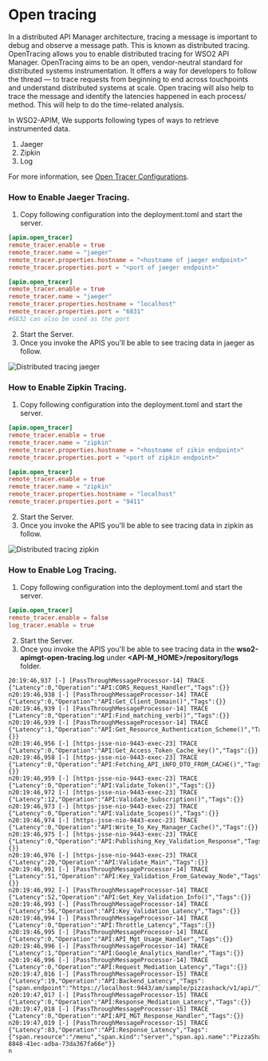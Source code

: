 # Open tracing

In a distributed API Manager architecture, tracing a message is important to debug and observe a message path. This is known as distributed tracing. OpenTracing allows you to enable distributed tracing for WSO2 API Manager.
OpenTracing aims to be an open, vendor-neutral standard for distributed systems instrumentation. It offers a way for developers to follow the thread — to trace requests from beginning to end across touchpoints and understand distributed systems at scale. Open tracing will also help to trace the message and identify the latencies happened in each process/ method. This will help to do the time-related analysis.

 In WSO2-APIM, We supports following types of ways to retrieve instrumented data.

 1. Jaeger
 2. Zipkin
 3. Log

For more information, see [Open Tracer Configurations]({{base_path}}/reference/config-catalog/#api-m-open-tracer-configurations).

### How to Enable Jaeger Tracing.

1. Copy following configuration into the deployment.toml and start the server.

```toml tab="Config"
[apim.open_tracer]
remote_tracer.enable = true
remote_tracer.name = "jaeger"
remote_tracer.properties.hostname = "<hostname of jaeger endpoint>"
remote_tracer.properties.port = "<port of jaeger endpoint>"
```

```toml tab="Sample"
[apim.open_tracer]
remote_tracer.enable = true
remote_tracer.name = "jaeger"
remote_tracer.properties.hostname = "localhost"
remote_tracer.properties.port = "6831" 
#6832 can also be used as the port
```

2. Start the Server.
3. Once you invoke the APIS you'll be able to see tracing data in jaeger as follow.

![Distributed tracing jaeger]({{base_path}}/assets/img/administer/opentracing-jaeger.png)


### How to Enable Zipkin Tracing.

1. Copy following configuration into the deployment.toml and start the server.

```toml tab="Config"
[apim.open_tracer]
remote_tracer.enable = true
remote_tracer.name = "zipkin"
remote_tracer.properties.hostname = "<hostname of zikin endpoint>"
remote_tracer.properties.port = "<port of zipkin endpoint>"
```

```toml tab="Sample"
[apim.open_tracer]
remote_tracer.enable = true
remote_tracer.name = "zipkin"
remote_tracer.properties.hostname = "localhost"
remote_tracer.properties.port = "9411"
```

2. Start the Server.
3. Once you invoke the APIS you'll be able to see tracing data in zipkin as follow.

![Distributed tracing zipkin]({{base_path}}/assets/img/administer/opentracing-zipkin.png)


### How to Enable Log Tracing.
1. Copy following configuration into the deployment.toml and start the server.

```toml
[apim.open_tracer]
remote_tracer.enable = false
log_tracer.enable = true
```
2. Start the Server.
3. Once you invoke the APIS you'll be able to see tracing data in the __wso2-apimgt-open-tracing.log__ under __\<API-M_HOME>/repository/logs__    folder.

```log
20:19:46,937 [-] [PassThroughMessageProcessor-14] TRACE {"Latency":0,"Operation":"API:CORS_Request_Handler","Tags":{}}
n20:19:46,938 [-] [PassThroughMessageProcessor-14] TRACE {"Latency":0,"Operation":"API:Get_Client_Domain()","Tags":{}}
n20:19:46,939 [-] [PassThroughMessageProcessor-14] TRACE {"Latency":0,"Operation":"API:Find_matching_verb()","Tags":{}}
n20:19:46,939 [-] [PassThroughMessageProcessor-14] TRACE {"Latency":1,"Operation":"API:Get_Resource_Authentication_Scheme()","Tags":{}}
n20:19:46,956 [-] [https-jsse-nio-9443-exec-23] TRACE {"Latency":0,"Operation":"API:Get_Access_Token_Cache_key()","Tags":{}}
n20:19:46,958 [-] [https-jsse-nio-9443-exec-23] TRACE {"Latency":0,"Operation":"API:Fetching_API_iNFO_DTO_FROM_CACHE()","Tags":{}}
n20:19:46,959 [-] [https-jsse-nio-9443-exec-23] TRACE {"Latency":0,"Operation":"API:Validate_Token()","Tags":{}}
n20:19:46,972 [-] [https-jsse-nio-9443-exec-23] TRACE {"Latency":12,"Operation":"API:Validate_Subscription()","Tags":{}}
n20:19:46,973 [-] [https-jsse-nio-9443-exec-23] TRACE {"Latency":0,"Operation":"API:Validate_Scopes()","Tags":{}}
n20:19:46,974 [-] [https-jsse-nio-9443-exec-23] TRACE {"Latency":0,"Operation":"API:Write_To_Key_Manager_Cache()","Tags":{}}
n20:19:46,975 [-] [https-jsse-nio-9443-exec-23] TRACE {"Latency":0,"Operation":"API:Publishing_Key_Validation_Response","Tags":{}}
n20:19:46,976 [-] [https-jsse-nio-9443-exec-23] TRACE {"Latency":20,"Operation":"API:Validate_Main","Tags":{}}
n20:19:46,991 [-] [PassThroughMessageProcessor-14] TRACE {"Latency":51,"Operation":"API:Key_Validation_From_Gateway_Node","Tags":{}}
n20:19:46,992 [-] [PassThroughMessageProcessor-14] TRACE {"Latency":52,"Operation":"API:Get_Key_Validation_Info()","Tags":{}}
n20:19:46,993 [-] [PassThroughMessageProcessor-14] TRACE {"Latency":56,"Operation":"API:Key_Validation_Latency","Tags":{}}
n20:19:46,994 [-] [PassThroughMessageProcessor-14] TRACE {"Latency":0,"Operation":"API:Throttle_Latency","Tags":{}}
n20:19:46,995 [-] [PassThroughMessageProcessor-14] TRACE {"Latency":0,"Operation":"API:API_Mgt_Usage_Handler","Tags":{}}
n20:19:46,996 [-] [PassThroughMessageProcessor-14] TRACE {"Latency":1,"Operation":"API:Google_Analytics_Handler","Tags":{}}
n20:19:46,996 [-] [PassThroughMessageProcessor-14] TRACE {"Latency":0,"Operation":"API:Request_Mediation_Latency","Tags":{}}
n20:19:47,016 [-] [PassThroughMessageProcessor-15] TRACE {"Latency":19,"Operation":"API:Backend_Latency","Tags":{"span.endpoint":"https://localhost:9443/am/sample/pizzashack/v1/api/"}}
n20:19:47,017 [-] [PassThroughMessageProcessor-15] TRACE {"Latency":0,"Operation":"API:Response_Mediation_Latency","Tags":{}}
n20:19:47,018 [-] [PassThroughMessageProcessor-15] TRACE {"Latency":0,"Operation":"API:API_MGT_Response_Handler","Tags":{}}
n20:19:47,019 [-] [PassThroughMessageProcessor-15] TRACE {"Latency":83,"Operation":"API:Response_Latency","Tags":{"span.resource":"/menu","span.kind":"server","span.api.name":"PizzaShackAPI","span.consumerkey":"Fn9RGuFeefEe7W07jOq_mvQvLJwa","span.request.method":"GET","span.request.path":"pizzashack/1.0.0/menu","span.api.version":"1.0.0","span.activity.id":"urn:uuid:339f337a-8848-41ec-adba-73da367fa66e"}}
n
```
